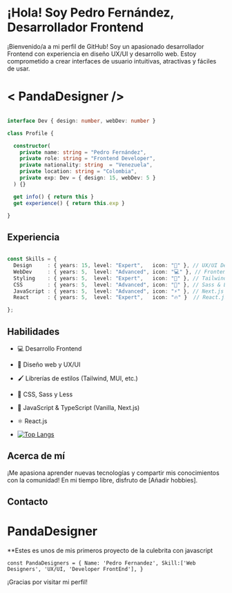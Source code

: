 # ¡Hola! Soy Pedro Fernández, Desarrollador Frontend

¡Bienvenido/a a mi perfil de GitHub! Soy un apasionado desarrollador Frontend con experiencia en diseño UX/UI y desarrollo web. Estoy comprometido a crear interfaces de usuario intuitivas, atractivas y fáciles de usar.

# < PandaDesigner />

```typescript

interface Dev { design: number, webDev: number }

class Profile {

  constructor(
    private name: string = "Pedro Fernández",
    private role: string = "Frontend Developer",
    private nationality: string  = "Venezuela",
    private location: string = "Colombia",
    private exp: Dev = { design: 15, webDev: 5 }
  ) {}

  get info() { return this }
  get experience() { return this.exp }

}

```

## Experiencia

```typescript

const Skills = {
  Design     : { years: 15, level: "Expert",   icon: "🎨" }, // UX/UI Design
  WebDev     : { years: 5,  level: "Advanced", icon: "💻" }, // Frontend
  Styling    : { years: 5,  level: "Expert",   icon: "🚀" }, // Tailwind & MUI
  CSS        : { years: 5,  level: "Advanced", icon: "🌟" }, // Sass & Less
  JavaScript : { years: 5,  level: "Advanced", icon: "⚡" }, // Next.js & TypeScript
  React      : { years: 5,  level: "Expert",   icon: "🔥" }  // React.js & TypeScript

};

```

## Habilidades

- 💻 Desarrollo Frontend
- 🎨 Diseño web y UX/UI
- 🖌️ Librerías de estilos (Tailwind, MUI, etc.)
- 🎨 CSS, Sass y Less
- 🚀 JavaScript & TypeScript (Vanilla, Next.js)
- ⚛️ React.js

- [![Top Langs](https://github-readme-stats.vercel.app/api/top-langs/?username=PandaDesigner&layout=compact&theme=radical)](https://github.com/anuraghazra/github-readme-stats)

## Acerca de mí

¡Me apasiona aprender nuevas tecnologías y compartir mis conocimientos con la comunidad! En mi tiempo libre, disfruto de [Añadir hobbies].

## Contacto

 # PandaDesigner
**Estes es unos de mis primeros proyecto de la culebrita con javascript 

``
const PandaDesigners = {
Name: 'Pedro Fernandez',
Skill:['Web Designers', 'UX/UI, 'Developer FrontEnd'],
}
``

¡Gracias por visitar mi perfil!
